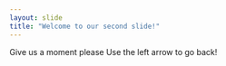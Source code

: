 ```yaml
---
layout: slide
title: "Welcome to our second slide!"
---
```

Give us a moment please
Use the left arrow to go back!
